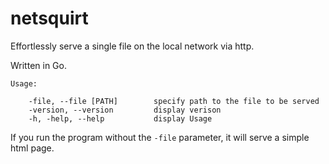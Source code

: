 # netsquirt

Effortlessly serve a single file on the local network via http.

Written in Go.

    Usage:

        -file, --file [PATH]        specify path to the file to be served
        -version, --version         display verison
        -h, -help, --help           display Usage

If you run the program without the `-file` parameter, it will serve a simple html page.
